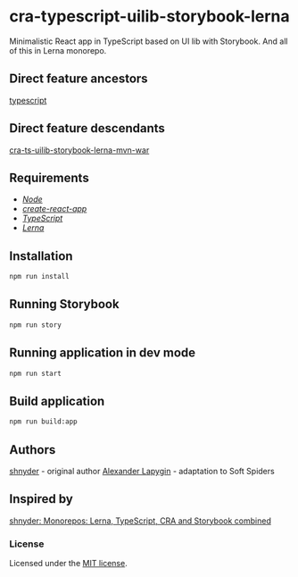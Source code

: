 # cra-typescript-uilib-storybook-lerna

Minimalistic React app in TypeScript based on UI lib with Storybook.
And all of this in Lerna monorepo.

## Direct feature ancestors

[typescript](https://github.com/softspider/typescript)


## Direct feature descendants

[cra-ts-uilib-storybook-lerna-mvn-war](https://github.com/softspider/cra-ts-uilib-storybook-lerna-mvn-war)


## Requirements

* [*Node*](https://nodejs.org/en/download/package-manager/)
* [*create-react-app*](https://facebook.github.io/create-react-app/)
* [*TypeScript*](https://www.typescriptlang.org/)
* [*Lerna*](https://lerna.js.org/)

## Installation

```sh
npm run install
```

## Running Storybook

```sh
npm run story
```

## Running application in dev mode

```sh
npm run start
```

## Build application

```sh
npm run build:app
```

## Authors

[shnyder](https://dev.to/shnydercom) - original author
[Alexander Lapygin](https://github.com/AlexanderLapygin) - adaptation to Soft Spiders

## Inspired by

[shnyder: Monorepos: Lerna, TypeScript, CRA and Storybook combined](https://dev.to/shnydercom/monorepos-lerna-typescript-cra-and-storybook-combined-4hli)

### License

Licensed under the [MIT license](./LICENSE). 

